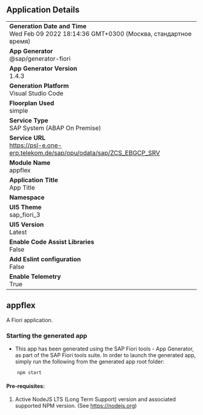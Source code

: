## Application Details
|               |
| ------------- |
|**Generation Date and Time**<br>Wed Feb 09 2022 18:14:36 GMT+0300 (Москва, стандартное время)|
|**App Generator**<br>@sap/generator-fiori|
|**App Generator Version**<br>1.4.3|
|**Generation Platform**<br>Visual Studio Code|
|**Floorplan Used**<br>simple|
|**Service Type**<br>SAP System (ABAP On Premise)|
|**Service URL**<br>https://psl-e.one-erp.telekom.de/sap/opu/odata/sap/ZCS_EBGCP_SRV
|**Module Name**<br>appflex|
|**Application Title**<br>App Title|
|**Namespace**<br>|
|**UI5 Theme**<br>sap_fiori_3|
|**UI5 Version**<br>Latest|
|**Enable Code Assist Libraries**<br>False|
|**Add Eslint configuration**<br>False|
|**Enable Telemetry**<br>True|

## appflex

A Fiori application.

### Starting the generated app

-   This app has been generated using the SAP Fiori tools - App Generator, as part of the SAP Fiori tools suite.  In order to launch the generated app, simply run the following from the generated app root folder:

```
    npm start
```

#### Pre-requisites:

1. Active NodeJS LTS (Long Term Support) version and associated supported NPM version.  (See https://nodejs.org)


